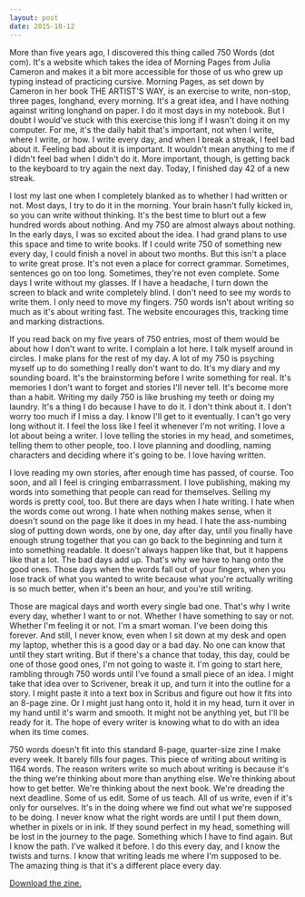 ```yaml
---
layout: post
date: 2015-10-12
---
```


More than five years ago, I discovered this thing called 750 Words (dot com). It's a website which takes the idea of Morning Pages from Julia Cameron and makes it a bit more accessible for those of us who grew up typing instead of practicing cursive. Morning Pages, as set down by Cameron in her book THE ARTIST'S WAY, is an exercise to write, non-stop, three pages, longhand, every morning. It's a great idea, and I have nothing against writing longhand on paper. I do it most days in my notebook. But I doubt I would've stuck with this exercise this long if I wasn't doing it on my computer. For me, it's the daily habit that's important, not when I write, where I write, or how. I write every day, and when I break a streak, I feel bad about it. Feeling bad about it is important. It wouldn't mean anything to me if I didn't feel bad when I didn't do it. More important, though, is getting back to the keyboard to try again the next day. Today, I finished day 42 of a new streak.

I lost my last one when I completely blanked as to whether I had written or not. Most days, I try to do it in the morning. Your brain hasn't fully kicked in, so you can write without thinking. It's the best time to blurt out a few hundred words about nothing. And my 750 are almost always about nothing. In the early days, I was so excited about the idea. I had grand plans to use this space and time to write books. If I could write 750 of something new every day, I could finish a novel in about two months. But this isn't a place to write great prose. It's not even a place for correct grammar. Sometimes, sentences go on too long. Sometimes, they're not even complete. Some days I write without my glasses. If I have a headache, I turn down the screen to black and write completely blind. I don't need to see my words to write them. I only need to move my fingers. 750 words isn't about writing so much as it's about writing fast. The website encourages this, tracking time and marking distractions.

If you read back on my five years of 750 entries, most of them would be about how I don't want to write. I complain a lot here. I talk myself around in circles. I make plans for the rest of my day. A lot of my 750 is psyching myself up to do something I really don't want to do. It's my diary and my sounding board. It's the brainstorming before I write something for real. It's memories I don't want to forget and stories I'll never tell. It's become more than a habit. Writing my daily 750 is like brushing my teeth or doing my laundry. It's a thing I do because I have to do it. I don't think about it. I don't worry too much if I miss a day. I know I'll get to it eventually. I can't go very long without it. I feel the loss like I feel it whenever I'm not writing. I love a lot about being a writer. I love telling the stories in my head, and sometimes, telling them to other people, too. I love planning and doodling, naming characters and deciding where it's going to be. I love having written. 

I love reading my own stories, after enough time has passed, of course. Too soon, and all I feel is cringing embarrassment. I love publishing, making my words into something that people can read for themselves. Selling my words is pretty cool, too. But there are days when I hate writing. I hate when the words come out wrong. I hate when nothing makes sense, when it doesn't sound on the page like it does in my head. I hate the ass-numbing slog of putting down words, one by one, day after day, until you finally have enough strung together that you can go back to the beginning and turn it into something readable. It doesn't always happen like that, but it happens like that a lot. The bad days add up. That's why we have to hang onto the good ones. Those days when the words fall out of your fingers, when you lose track of what you wanted to write because what you're actually writing is so much better, when it's been an hour, and you're still writing. 

Those are magical days and worth every single bad one. That's why I write every day, whether I want to or not. Whether I have something to say or not. Whether I'm feeling it or not. I'm a smart woman. I've been doing this forever. And still, I never know, even when I sit down at my desk and open my laptop, whether this is a good day or a bad day. No one can know that until they start writing. But if there's a chance that today, this day, could be one of those good ones, I'm not going to waste it. I'm going to start here, rambling through 750 words until I've found a small piece of an idea. I might take that idea over to Scrivener, break it up, and turn it into the outline for a story. I might paste it into a text box in Scribus and figure out how it fits into an 8-page zine. Or I might just hang onto it, hold it in my head, turn it over in my hand until it's warm and smooth. It might not be anything yet, but I'll be ready for it. The hope of every writer is knowing what to do with an idea when its time comes. 

750 words doesn't fit into this standard 8-page, quarter-size zine I make every week. It barely fills four pages. This piece of writing about writing is 1164 words. The reason writers write so much about writing is because it's the thing we're thinking about more than anything else. We're thinking about how to get better. We're thinking about the next book. We're dreading the next deadline. Some of us edit. Some of us teach. All of us write, even if it's only for ourselves. It's in the doing where we find out what we're supposed to be doing. I never know what the right words are until I put them down, whether in pixels or in ink. If they sound perfect in my head, something will be lost in the journey to the page. Something which I have to find again. But I know the path. I've walked it before. I do this every day, and I know the twists and turns. I know that writing leads me where I'm supposed to be. The amazing thing is that it's a different place every day.

[Download the zine.](http://jessdriscoll.com/files/750.pdf)
